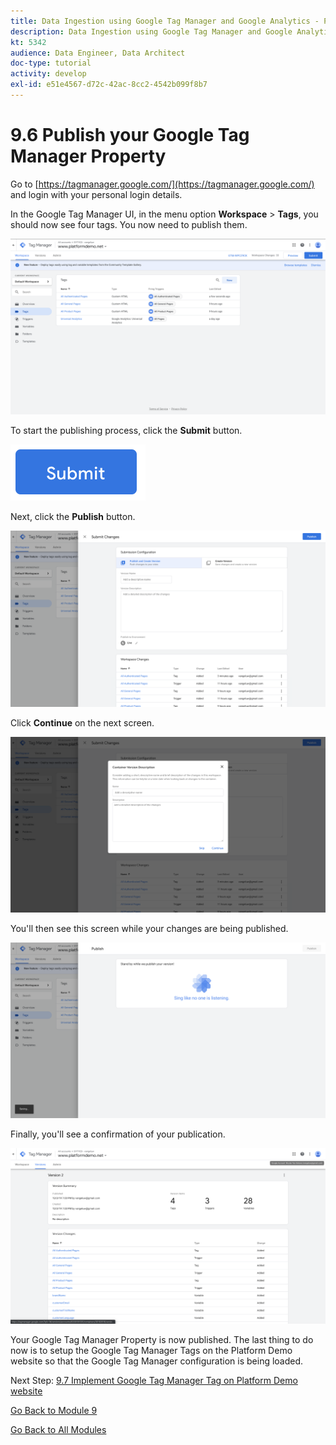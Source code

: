 ```yaml
---
title: Data Ingestion using Google Tag Manager and Google Analytics - Publish your Google Tag Manager Property
description: Data Ingestion using Google Tag Manager and Google Analytics - Publish your Google Tag Manager Property
kt: 5342
audience: Data Engineer, Data Architect
doc-type: tutorial
activity: develop
exl-id: e51e4567-d72c-42ac-8cc2-4542b099f8b7
---
```

# 9.6 Publish your Google Tag Manager Property

Go to [https://tagmanager.google.com/](https://tagmanager.google.com/) and login with your personal login details.

In the Google Tag Manager UI, in the menu option **Workspace** > **Tags**, you should now see four tags. You now need to publish them.

![Launch Setup](./images/workspace.png)

To start the publishing process, click the **Submit** button.

![Launch Setup](./images/submit.png)

Next, click the **Publish** button.

![Launch Setup](./images/publish.png)

Click **Continue** on the next screen.

![Launch Setup](./images/continue.png)

You'll then see this screen while your changes are being published.

![Launch Setup](./images/changes.png)

Finally, you'll see a confirmation of your publication.

![Launch Setup](./images/env.png)

Your Google Tag Manager Property is now published. The last thing to do now is to setup the Google Tag Manager Tags on the Platform Demo website so that the Google Tag Manager configuration is being loaded.

Next Step: [9.7 Implement Google Tag Manager Tag on Platform Demo website](./ex7.md)

[Go Back to Module 9](./data-ingestion-using-google-tag-manager-and-google-analytics.md)

[Go Back to All Modules](../../overview.md)
